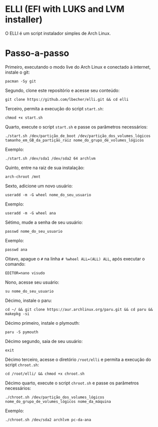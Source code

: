 # ELLI (EFI with LUKS and LVM installer)
O ELLI é um script instalador simples de Arch Linux.

# Passo-a-passo
Primeiro, executando o modo live do Arch Linux e conectado à internet, instale o git:
```
pacman -Sy git
```
Segundo, clone este repositório e acesse seu conteúdo:
```
git clone https://github.com/lbecher/elli.git && cd elli
```
Terceiro, permita a execução do script `start.sh`:
```
chmod +x start.sh
```
Quarto, execute o script `start.sh` e passe os parâmetros necessários:
```
./start.sh /dev/partição_de_boot /dev/partição_dos_volumes_lógicos tamanho_em_GB_da_partição_raiz nome_do_grupo_de_volumes_lógicos
```
Exemplo:
```
./start.sh /dev/sda1 /dev/sda2 64 archlvm
```
Quinto, entre na raiz de sua instalação:
```
arch-chroot /mnt
```
Sexto, adicione um novo usuário:
```
useradd -m -G wheel nome_do_seu_usuario
```
Exemplo:
```
useradd -m -G wheel ana
```
Sétimo, mude a senha de seu usuário:
```
passwd nome_do_seu_usuario
```
Exemplo:
```
passwd ana
```
Oitavo, apague o `#` na linha `# %wheel ALL=(ALL) ALL`, após executar o comando:
```
EDITOR=nano visudo
```
Nono, acesse seu usuário:
```
su nome_do_seu_usuario
```
Décimo, instale o paru:
```
cd ~/ && git clone https://aur.archlinux.org/paru.git && cd paru && makepkg -si
```
Décimo primeiro, instale o plymouth:
```
paru -S pymouth
```
Décimo segundo, saia de seu usuário:
```
exit
```
Décimo terceiro, acesse o diretório `/root/elli` e permita a execução do script `chroot.sh`:
```
cd /root/elli/ && chmod +x chroot.sh
```
Décimo quarto, execute o script `chroot.sh` e passe os parâmetros necessários:
```
./chroot.sh /dev/partição_dos_volumes_lógicos nome_do_grupo_de_volumes_lógicos nome_da_máquina
```
Exemplo:
```
./chroot.sh /dev/sda2 archlvm pc-da-ana
```
